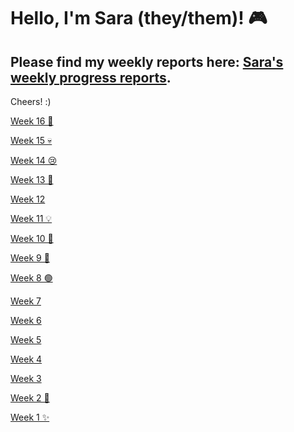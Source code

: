 # Hello, I'm Sara (they/them)! 🎮
Please find my weekly reports here: [Sara's weekly progress reports](https://github.com/Berkeley-MDes/tdf-fa23-sarazaki/blob/main/weekly-reports/weekly-reports.md).
---
Cheers! :)

[Week 16 🥂](https://github.com/Berkeley-MDes/tdf-fa23-sarazaki/edit/main/weekly-reports/weekly-reports.md#week-1-824---831)

[Week 15 💀](https://github.com/Berkeley-MDes/tdf-fa23-sarazaki/edit/main/weekly-reports/weekly-reports.md#week-1-824---831)

[Week 14 😢](https://github.com/Berkeley-MDes/tdf-fa23-sarazaki/edit/main/weekly-reports/weekly-reports.md#week-1-824---831)

[Week 13 🦃](https://github.com/Berkeley-MDes/tdf-fa23-sarazaki/edit/main/weekly-reports/weekly-reports.md#week-1-824---831)

[Week 12 ](https://github.com/Berkeley-MDes/tdf-fa23-sarazaki/edit/main/weekly-reports/weekly-reports.md#week-1-824---831)

[Week 11 💡](https://github.com/Berkeley-MDes/tdf-fa23-sarazaki/edit/main/weekly-reports/weekly-reports.md#week-1-824---831)

[Week 10 🤖](https://github.com/Berkeley-MDes/tdf-fa23-sarazaki/edit/main/weekly-reports/weekly-reports.md#week-1-824---831)

[Week 9 💍](https://github.com/Berkeley-MDes/tdf-fa23-sarazaki/edit/main/weekly-reports/weekly-reports.md#week-1-824---831)

[Week 8 🟢](https://github.com/Berkeley-MDes/tdf-fa23-sarazaki/edit/main/weekly-reports/weekly-reports.md#week-1-824---831)

[Week 7](https://github.com/Berkeley-MDes/tdf-fa23-sarazaki/edit/main/weekly-reports/weekly-reports.md#week-1-824---831)

[Week 6](https://github.com/Berkeley-MDes/tdf-fa23-sarazaki/blob/main/weekly-reports/weekly-reports.md#week-6-928---1005)

[Week 5](https://github.com/Berkeley-MDes/tdf-fa23-sarazaki/edit/main/weekly-reports/weekly-reports.md#week-1-824---831)

[Week 4](https://github.com/Berkeley-MDes/tdf-fa23-sarazaki/edit/main/weekly-reports/weekly-reports.md#week-1-824---831)

[Week 3 ](https://github.com/Berkeley-MDes/tdf-fa23-sarazaki/edit/main/weekly-reports/weekly-reports.md#week-1-824---831)

[Week 2 👀](https://github.com/Berkeley-MDes/tdf-fa23-sarazaki/edit/main/weekly-reports/weekly-reports.md#week-1-824---831)

[Week 1 ✨](https://github.com/Berkeley-MDes/tdf-fa23-sarazaki/edit/main/weekly-reports/weekly-reports.md#week-1-824---831)



